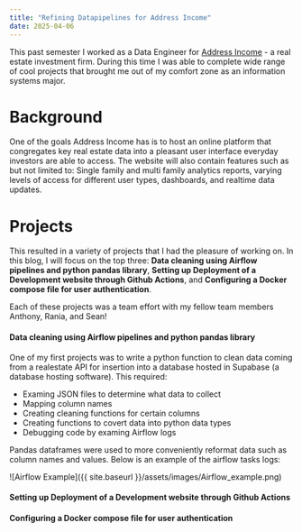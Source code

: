 ```yaml
---
title: "Refining Datapipelines for Address Income"
date: 2025-04-06
---
```

This past semester I worked as a Data Engineer for [Address Income](https://www.addressincome.com/company/about-us) - a real estate investment firm. During this time I was able to complete wide range of cool projects that brought me out of my comfort zone as an information systems major. 

# Background 
One of the goals Address Income has is to host an online platform that congregates key real estate data into a pleasant user interface everyday investors are able to access. The website will also contain features such as but not limited to: Single family and multi family analytics reports, varying levels of access for different user types, dashboards, and realtime data updates.

# Projects
This resulted in a variety of projects that I had the pleasure of working on. In this blog, I will focus on the top three: **Data cleaning using Airflow pipelines and python pandas library**, **Setting up Deployment of a Development website through Github Actions**, and **Configuring a Docker compose file for user authentication**. 

Each of these projects was a team effort with my fellow team members Anthony, Rania, and Sean! 

#### Data cleaning using Airflow pipelines and python pandas library
  One of my first projects was to write a python function to clean data coming from a realestate API for insertion into a database hosted in Supabase (a database hosting software). This required:
  
  -  Examing JSON files to determine what data to collect
  -  Mapping column names
  -  Creating cleaning functions for certain columns
  -  Creating functions to covert data into python data types
  -  Debugging code by examing Airflow logs

Pandas dataframes were used to more conveniently reformat data such as column names and values. Below is an example of the airflow tasks logs:

![Airflow Example]({{ site.baseurl }}/assets/images/Airflow_example.png)

#### Setting up Deployment of a Development website through Github Actions

#### Configuring a Docker compose file for user authentication
